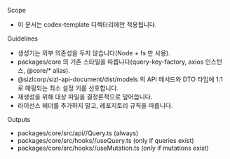Scope
- 이 문서는 codex-template 디렉터리에만 적용됩니다.

Guidelines
- 생성기는 외부 의존성을 두지 않습니다(Node + fs 만 사용).
- packages/core 의 기존 스타일을 따릅니다(query-key-factory, axios 인스턴스, @core/* alias).
- @sizlcorp/sizl-api-document/dist/models 의 API 메서드와 DTO 타입에 1:1로 매핑되는 최소 설정 키를 선호합니다.
- 재생성을 위해 대상 파일을 결정론적으로 덮어씁니다.
- 라이선스 헤더를 추가하지 말고, 레포지토리 규칙을 따릅니다.

Outputs
- packages/core/src/api/<resource>/<resource>Query.ts (always)
- packages/core/src/hooks/<resource>/use<Resource>Query.ts (only if queries exist)
- packages/core/src/hooks/<resource>/use<Resource>Mutation.ts (only if mutations exist)
